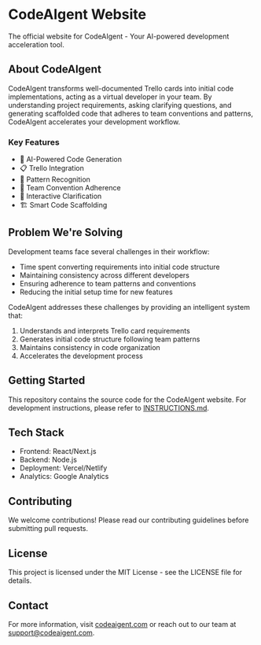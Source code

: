 # CodeAIgent Website

The official website for CodeAIgent - Your AI-powered development acceleration tool.

## About CodeAIgent

CodeAIgent transforms well-documented Trello cards into initial code implementations, acting as a virtual developer in your team. By understanding project requirements, asking clarifying questions, and generating scaffolded code that adheres to team conventions and patterns, CodeAIgent accelerates your development workflow.

### Key Features

- 🤖 AI-Powered Code Generation
- 📋 Trello Integration
- 🔄 Pattern Recognition
- 🎯 Team Convention Adherence
- 💬 Interactive Clarification
- 🏗️ Smart Code Scaffolding

## Problem We're Solving

Development teams face several challenges in their workflow:
- Time spent converting requirements into initial code structure
- Maintaining consistency across different developers
- Ensuring adherence to team patterns and conventions
- Reducing the initial setup time for new features

CodeAIgent addresses these challenges by providing an intelligent system that:
1. Understands and interprets Trello card requirements
2. Generates initial code structure following team patterns
3. Maintains consistency in code organization
4. Accelerates the development process

## Getting Started

This repository contains the source code for the CodeAIgent website. For development instructions, please refer to [INSTRUCTIONS.md](./INSTRUCTIONS.md).

## Tech Stack

- Frontend: React/Next.js
- Backend: Node.js
- Deployment: Vercel/Netlify
- Analytics: Google Analytics

## Contributing

We welcome contributions! Please read our contributing guidelines before submitting pull requests.

## License

This project is licensed under the MIT License - see the LICENSE file for details.

## Contact

For more information, visit [codeaigent.com](https://codeaigent.com) or reach out to our team at support@codeaigent.com.

